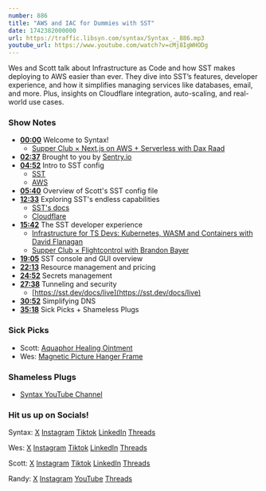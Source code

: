 ```yaml
---
number: 886
title: "AWS and IAC for Dummies with SST"
date: 1742382000000
url: https://traffic.libsyn.com/syntax/Syntax_-_886.mp3
youtube_url: https://www.youtube.com/watch?v=cMj8IgWHODg
---
```


Wes and Scott talk about Infrastructure as Code and how SST makes deploying to AWS easier than ever. They dive into SST’s features, developer experience, and how it simplifies managing services like databases, email, and more. Plus, insights on Cloudflare integration, auto-scaling, and real-world use cases.

### Show Notes

* **[00:00](#t=00:00)** Welcome to Syntax!  
  - [Supper Club × Next.js on AWS + Serverless with Dax Raad](https://syntax.fm/show/589/supper-club-next-js-on-aws-serverless-with-dax-raad)  
* **[02:37](#t=02:37)** Brought to you by [Sentry.io](https://sentry.io)  
* **[04:52](#t=04:52)** Intro to SST config  
  - [SST](https://sst.dev/)  
  - [AWS](https://aws.amazon.com/)  
* **[05:40](#t=05:40)** Overview of Scott's SST config file  
* **[12:33](#t=12:33)** Exploring SST's endless capabilities  
  - [SST's docs](https://sst.dev/docs/)  
  - [Cloudflare](https://www.cloudflare.com/)  
* **[15:42](#t=15:42)** The SST developer experience  
  - [Infrastructure for TS Devs: Kubernetes, WASM and Containers with David Flanagan](https://syntax.fm/show/746/infrastructure-for-ts-devs-kubernetes-wasm-and-containers-with-david-flanagan)
  - [Supper Club × Flightcontrol with Brandon Bayer](https://syntax.fm/show/652/supper-club-flightcontrol-with-brandon-bayer)  
* **[19:05](#t=19:05)** SST console and GUI overview  
* **[22:13](#t=22:13)** Resource management and pricing  
* **[24:52](#t=24:52)** Secrets management  
* **[27:38](#t=27:38)** Tunneling and security  
  - [https://sst.dev/docs/live](https://sst.dev/docs/live)  
* **[30:52](#t=30:52)** Simplifying DNS  
* **[35:18](#t=35:18)** Sick Picks + Shameless Plugs  

### Sick Picks

- Scott: [Aquaphor Healing Ointment](https://amzn.to/4bj5bnO)
- Wes: [Magnetic Picture Hanger Frame](https://www.amazon.com/Magnetic-Posters-Pictures-Scrolls-Artwork/dp/B082PS26Q4)

### Shameless Plugs

- [Syntax YouTube Channel](https://www.youtube.com/@syntaxfm)

### Hit us up on Socials!

Syntax: [X](https://twitter.com/syntaxfm) [Instagram](https://www.instagram.com/syntax_fm/) [Tiktok](https://www.tiktok.com/@syntaxfm) [LinkedIn](https://www.linkedin.com/company/96077407/admin/feed/posts/) [Threads](https://www.threads.net/@syntax_fm)

Wes: [X](https://twitter.com/wesbos) [Instagram](https://www.instagram.com/wesbos/) [Tiktok](https://www.tiktok.com/@wesbos) [LinkedIn](https://www.linkedin.com/in/wesbos/) [Threads](https://www.threads.net/@wesbos)

Scott: [X](https://twitter.com/stolinski) [Instagram](https://www.instagram.com/stolinski/) [Tiktok](https://www.tiktok.com/@stolinski) [LinkedIn](https://www.linkedin.com/in/stolinski/) [Threads](https://www.threads.net/@stolinski)

Randy: [X](https://twitter.com/randyrektor) [Instagram](https://www.instagram.com/randyrektor/) [YouTube](https://www.youtube.com/@randyrektor) [Threads](https://www.threads.net/@randyrektor)